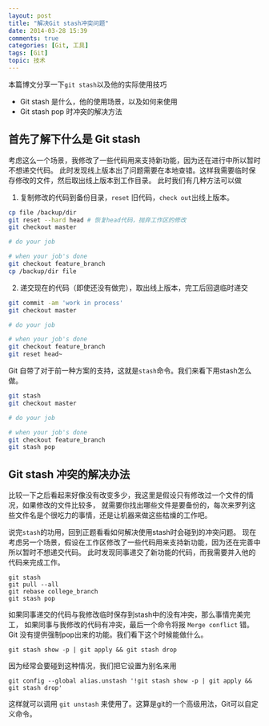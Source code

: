 ```yaml
---
layout: post
title: "解决Git stash冲突问题"
date: 2014-03-28 15:39
comments: true
categories: [Git, 工具]
tags: [Git]
topic: 技术
---
```


本篇博文分享一下`git stash`以及他的实际使用技巧

* Git stash 是什么，他的使用场景，以及如何来使用
* Git stash pop 时冲突的解决方法

<!-- more -->

## 首先了解下什么是 Git stash

考虑这么一个场景，我修改了一些代码用来支持新功能，因为还在进行中所以暂时不想递交代码。
此时发现线上版本出了问题需要在本地查错。这样我需要临时保存修改的文件，然后取出线上版本到工作目录。
此时我们有几种方法可以做

1. 复制修改的代码到备份目录，`reset` 旧代码，`check out`出线上版本。

```sh
cp file /backup/dir
git reset --hard head # 恢复head代码，抛弃工作区的修改
git checkout master

# do your job

# when your job's done
git checkout feature_branch
cp /backup/dir file
```

2. 递交现在的代码（即使还没有做完），取出线上版本，完工后回退临时递交

```sh
git commit -am 'work in process'
git checkout master

# do your job

# when your job's done
git checkout feature_branch
git reset head~
```

Git 自带了对于前一种方案的支持，这就是`stash`命令。我们来看下用stash怎么做。

```sh
git stash
git checkout master

# do your job

# when your job's done
git checkout feature_branch
git stash pop
```

## Git stash 冲突的解决办法

比较一下之后看起来好像没有改变多少，我这里是假设只有修改过一个文件的情况，如果修改的文件比较多，
就需要你找出哪些文件是要备份的，每次来罗列这些文件名是个很吃力的事情，还是让机器来做这些枯燥的工作吧。

说完`stash`的功用，回到正题看看如何解决使用stash时会碰到的冲突问题。
现在考虑另一个场景，假设在工作区修改了一些代码用来支持新功能，因为还在完善中所以暂时不想递交代码。
此时发现同事递交了新功能的代码，而我需要并入他的代码来完成工作。

    git stash
    git pull --all
    git rebase college_branch
    git stash pop

如果同事递交的代码与我修改临时保存到stash中的没有冲突，那么事情完美完工，
如果同事与我修改的代码有冲突，最后一个命令将报 `Merge conflict` 错。
Git 没有提供强制pop出来的功能。我们看下这个时候能做什么。

    git stash show -p | git apply && git stash drop

因为经常会要碰到这种情况，我们把它设置为别名来用

    git config --global alias.unstash '!git stash show -p | git apply && git stash drop'

这样就可以调用 `git unstash` 来使用了。这算是git的一个高级用法，Git可以自定义命令。

